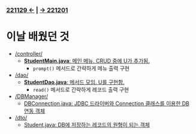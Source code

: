 ﻿### [221129 ←](/221011-221202_JAVA_BASICS/22-11/221129/) | [→ 221201](/221011-221202_JAVA_BASICS/22-11/221201/)

# 이날 배웠던 것

- [/controller/](/221011-221202_JAVA_BASICS/22-11/221130/javastudy/controller/)
    - [**StudentMain.java**: 메인 메뉴. CRUD 중에 U가 추가됨.](/221011-221202_JAVA_BASICS/22-11/221130/javastudy/controller/StudentMain.java)
        - `prompt()` 메서드로 간략하게 메뉴 출력 구현
- [/dao/](/221011-221202_JAVA_BASICS/22-11/221130/javastudy/dao/)
    - [**StudentDao.java**: 메서드 모임. U를 구현함.](/221011-221202_JAVA_BASICS/22-11/221130/javastudy/dao/StudentDao.java)
        - `read()` 메서드로 간략하게 레코드 출력 구현
- [/DBManager/](/221011-221202_JAVA_BASICS/22-11/221130/javastudy/DBManager/)
    - [DBConnection.java: JDBC 드라이버와 Connection 클래스를 이용한 DB 연동 객체](/221011-221202_JAVA_BASICS/22-11/221130/javastudy/DBManager/DBConnection.java)
- [/dto/](/221011-221202_JAVA_BASICS/22-11/221130/javastudy/dto/)
    - [Student.java: DB에 저장하는 레코드의 원형이 되는 객체](/221011-221202_JAVA_BASICS/22-11/221130/javastudy/dto/Student.java)